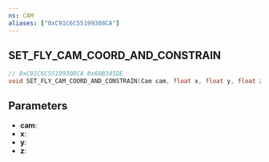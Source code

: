 ```yaml
---
ns: CAM
aliases: ["0xC91C6C55199308CA"]
---
```

## SET_FLY_CAM_COORD_AND_CONSTRAIN

```c
// 0xC91C6C55199308CA 0x60B345DE
void SET_FLY_CAM_COORD_AND_CONSTRAIN(Cam cam, float x, float y, float z);
```

## Parameters
* **cam**:
* **x**:
* **y**:
* **z**:

